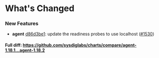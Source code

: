 # What's Changed

### New Features
- **agent** [d86d3be1](https://github.com/sysdiglabs/charts/commit/d86d3be1eb2ee7da6b135f5262457c6f70f98264): update the readiness probes to use localhost ([#1530](https://github.com/sysdiglabs/charts/issues/1530))
#### Full diff: https://github.com/sysdiglabs/charts/compare/agent-1.18.1...agent-1.18.2
